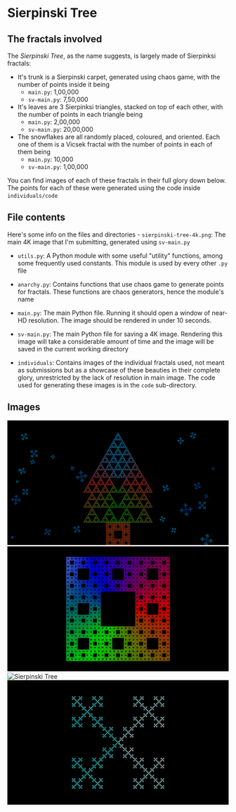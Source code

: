 # Sierpinski Tree


## The fractals involved

The *Sierpinski Tree*, as the name suggests, is largely made of Sierpinksi fractals:
- It's trunk is a Sierpinski carpet, generated using chaos game, with the number of points inside it being
    - `main.py`: 1,00,000
    - `sv-main.py`: 7,50,000
- It's leaves are 3 Sierpinksi triangles, stacked on top of each other, with the number of points in each triangle being
    - `main.py`: 2,00,000
    - `sv-main.py`: 20,00,000
- The snowflakes are all randomly placed, coloured, and oriented. Each one of them is a Vicsek fractal with the number of points in each of them being
    - `main.py`: 10,000
    - `sv-main.py`: 1,00,000

You can find images of each of these fractals in their full glory down below. The points for each of these were generated using the code inside `individuals/code`



## File contents

Here's some info on the files and directories - `sierpinski-tree-4k.png`: The main 4K image that I'm submitting, generated using `sv-main.py`

- `utils.py`:
    A Python module with some useful "utility" functions, among some frequently used constants. This module is used by every other `.py` file

- `anarchy.py`:
    Contains functions that use chaos game to generate points for fractals. These functions are chaos generators, hence the module's name

- `main.py`:
    The main Python file. Running it should open a window of near-HD resolution. The image should be rendered in under 10 seconds.

- `sv-main.py`:
    The main Python file for saving a 4K image. Rendering this image will take a considerable amount of time and the image will be saved in the current working directory

- `individuals`:
    Contains images of the individual fractals used, not meant as submissions but as a showcase of these beauties in their complete glory, unrestricted by the lack of resolution in main image. The code used for generating these images is in the `code` sub-directory.



## Images

![The Sierpinski Tree (4K)](sierpinski-tree-4k.png)
![Sierpinski Carpet](individuals/sierpinski-carpet.png)
![Sierpinski Tree](individuals/sierpinski-tree.png)
![Vicsek Fractal](individuals/vicsek-fractal.png)
